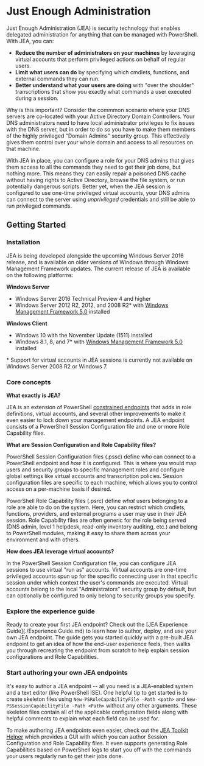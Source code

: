 # Just Enough Administration
Just Enough Administration (JEA) is security technology that enables delegated administration for anything that can be managed with PowerShell.
With JEA, you can:
- **Reduce the number of administrators on your machines** by leveraging virtual accounts that perform privileged actions on behalf of regular users.
- **Limit what users can do** by specifying which cmdlets, functions, and external commands they can run.
- **Better understand what your users are doing** with "over the shoulder" transcriptions that show you exactly what commands a user executed during a session.

Why is this important?
Consider the commmon scenario where your DNS servers are co-located with your Active Directory Domain Controllers.
Your DNS administrators need to have local administrator privileges to fix issues with the DNS server, but in order to do so you have to make them members of the highly privileged "Domain Admins" security group.
This effectively gives them control over your whole domain and access to all resources on that machine.

With JEA in place, you can configure a role for your DNS admins that gives them access to all the commands they need to get their job done, but nothing more.
This means they can easily repair a poisoned DNS cache without having rights to Active Directory, browse the file system, or run potentially dangerous scripts.
Better yet, when the JEA session is configured to use one-time privileged virtual accounts, your DNS admins can connect to the server using *unprivileged* credentials and still be able to run privileged commands.

## Getting Started

### Installation
JEA is being developed alongside the upcoming Windows Server 2016 release, and is available on older versions of Windows through Windows Management Framework updates.
The current release of JEA is available on the following platforms:

**Windows Server**
- Windows Server 2016 Technical Preview 4 and higher
- Windows Server 2012 R2, 2012, and 2008 R2\* with [Windows Management Framework 5.0](https://www.microsoft.com/en-us/download/details.aspx?id=50395) installed

**Windows Client**
- Windows 10 with the November Update (1511) installed
- Windows 8.1, 8, and 7\* with [Windows Management Framework 5.0](https://www.microsoft.com/en-us/download/details.aspx?id=50395) installed

\* Support for virtual accounts in JEA sessions is currently not available on Windows Server 2008 R2 or Windows 7.


### Core concepts
**What exactly is JEA?**

JEA is an extension of PowerShell [constrained endpoints](http://blogs.technet.com/b/heyscriptingguy/archive/2014/03/31/introduction-to-powershell-endpoints.aspx) that adds in role definitions, virtual accounts, and several other improvements to make it even easier to lock down your management endpoints.
A JEA endpoint consists of a PowerShell Session Configuration file and one or more Role Capability files.

**What are Session Configuration and Role Capability files?**

PowerShell Session Configuration files (.pssc) define *who* can connect to a PowerShell endpoint and *how* it is configured.
This is where you would map users and security groups to specific management roles and configure global settings like virtual accounts and transcription policies.
Session configuration files are specific to each machine, which allows you to control access on a per-machine basis if desired.

PowerShell Role Capability files (.psrc) define *what* users belonging to a role are able to do on the system.
Here, you can restrict which cmdlets, functions, providers, and external programs a user may use in their JEA session.
Role Capability files are often generic for the role being served (DNS admin, level 1 helpdesk, read-only inventory auditing, etc.) and belong to PowerShell modules, making it easy to share them across your environment and with others.

**How does JEA leverage virtual accounts?**

In the PowerShell Session Configuration file, you can configure JEA sessions to use virtual "run as" accounts.
Virtual accounts are one-time privileged accounts spun up for the specific connecting user in that specific session under which context the user's commands are executed.
Virtual accounts belong to the local "Administrators" security group by default, but can optionally be configured to only belong to security groups you specify.

### Explore the experience guide
Ready to create your first JEA endpoint?
Check out the [JEA Experience Guide](./Experience Guide.md) to learn how to author, deploy, and use your own JEA endpoint.
The guide gets you started quickly with a pre-built JEA endpoint to get an idea of how the end-user experience feels, then walks you through recreating the endpoint from scratch to help explain session configurations and Role Capabilities.

### Start authoring your own JEA endpoints
It's easy to author a JEA endpoint -- all you need is a JEA-enabled system and a text editor (like PowerShell ISE).
One helpful tip to get started is to create skeleton files using `New-PSRoleCapabilityFile -Path <path>` and `New-PSSessionCapabilityFile -Path <Path>` without any other arguments.
These skeleton files contain all of the applicable configuration fields along with helpful comments to explain what each field can be used for. 

To make authoring JEA endpoints even easier, check out the [JEA Toolkit Helper](http://blogs.technet.com/b/privatecloud/archive/2015/12/20/introducing-the-updated-jea-helper-tool.aspx) which provides a GUI with which you can author Session Configuration and Role Capability files.
It even supports generating Role Capabilities based on PowerShell logs to start you off with the commands your users regularly run to get their jobs done.

